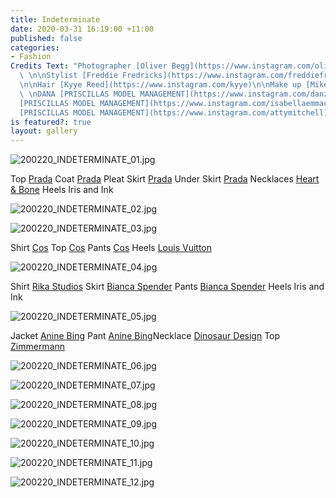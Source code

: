 ```yaml
---
title: Indeterminate
date: 2020-03-31 16:19:00 +11:00
published: false
categories:
- Fashion
Credits Text: "Photographer [Oliver Begg](https://www.instagram.com/oliver.begg/)
  \ \n\nStylist [Freddie Fredricks](https://www.instagram.com/freddiefredericks/)
  \n\nHair [Kyye Reed](https://www.instagram.com/kyye)\n\nMake up [Mikele Simon](https://www.instagram.com/mikelesimonebeauty)\n\nMODELS
  \ \nDANA [PRISCILLAS MODEL MANAGEMENT](https://www.instagram.com/danzrooney)  \nISABELLA
  [PRISCILLAS MODEL MANAGEMENT](https://www.instagram.com/isabellaemmack)  \nATTY
  [PRISCILLAS MODEL MANAGEMENT](https://www.instagram.com/attymitchell)   "
is featured?: true
layout: gallery
---
```


![200220_INDETERMINATE_01.jpg](/uploads/200220_INDETERMINATE_01.jpg)

Top [Prada](https://www.instagram.com/prada/) Coat [Prada](https://www.instagram.com/prada/) Pleat Skirt [Prada](https://www.instagram.com/prada/) Under Skirt  [Prada](https://www.instagram.com/prada/) Necklaces [Heart & Bone](https://www.instagram.com/heartofbone_/) Heels Iris and Ink

![200220_INDETERMINATE_02.jpg](/uploads/200220_INDETERMINATE_02.jpg)


![200220_INDETERMINATE_03.jpg](/uploads/200220_INDETERMINATE_03.jpg)

Shirt [Cos](https://www.instagram.com/cosstores/) Top  [Cos](https://www.instagram.com/cosstores/) Pants [Cos](https://www.instagram.com/cosstores/) Heels [Louis Vuitton](https://www.instagram.com/louisvuitton/) 

![200220_INDETERMINATE_04.jpg](/uploads/200220_INDETERMINATE_04.jpg)

Shirt [Rika Studios](https://www.instagram.com/rikastudios_/) Skirt [Bianca Spender](https://www.instagram.com/biancaspender/) Pants [Bianca Spender](https://www.instagram.com/biancaspender/) Heels Iris and Ink

![200220_INDETERMINATE_05.jpg](/uploads/200220_INDETERMINATE_05.jpg)

Jacket [Anine Bing](https://www.instagram.com/aninebingofficial/) Pant [Anine Bing](https://www.instagram.com/aninebingofficial/)Necklace [Dinosaur Design](https://www.instagram.com/dinosaur_designs/) Top [Zimmermann](https://www.instagram.com/zimmermann/) 

![200220_INDETERMINATE_06.jpg](/uploads/200220_INDETERMINATE_06.jpg)

![200220_INDETERMINATE_07.jpg](/uploads/200220_INDETERMINATE_07.jpg)

![200220_INDETERMINATE_08.jpg](/uploads/200220_INDETERMINATE_08.jpg)

![200220_INDETERMINATE_09.jpg](/uploads/200220_INDETERMINATE_09.jpg)

![200220_INDETERMINATE_10.jpg](/uploads/200220_INDETERMINATE_10.jpg)

![200220_INDETERMINATE_11.jpg](/uploads/200220_INDETERMINATE_11.jpg)

![200220_INDETERMINATE_12.jpg](/uploads/200220_INDETERMINATE_12.jpg)